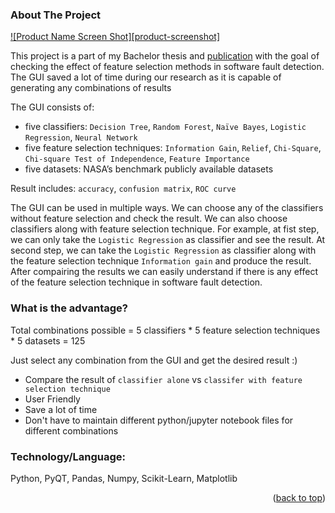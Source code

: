 <a name="readme-top"></a>
<!-- ABOUT THE PROJECT -->
### About The Project

[![Product Name Screen Shot][product-screenshot]](https://example.com)

This project is a part of my Bachelor thesis and [publication](https://link.springer.com/chapter/10.1007/978-3-030-33709-4_5) with the goal of checking the effect of feature selection methods in software fault detection. The GUI saved a lot of time during our research as it is capable of generating any combinations of results

The GUI consists of: 
* five classifiers: `Decision Tree`, `Random Forest`, `Naïve Bayes`, `Logistic Regression`, `Neural Network`
* five feature selection techniques: `Information Gain`, `Relief`, `Chi-Square`, `Chi-square Test of Independence`, `Feature Importance`
* five datasets: NASA’s benchmark publicly available datasets

Result includes: `accuracy`, `confusion matrix`, `ROC curve`

The GUI can be used in multiple ways. We can choose any of the classifiers without feature selection and check the result. We can also choose classifiers along with feature selection technique. For example, at fist step, we can only take the `Logistic Regression` as classifier and see the result. At second step, we can take the `Logistic Regression` as classifier along with the feature selection technique `Information gain` and produce the result. After compairing the results we can easily understand if there is any effect of the feature selection technique in software fault detection.


### What is the advantage? 
Total combinations possible = 5 classifiers * 5 feature selection techniques * 5 datasets = 125

Just select any combination from the GUI and get the desired result :)

* Compare the result of `classifier alone` vs `classifer with feature selection technique`
* User Friendly
* Save a lot of time
* Don't have to maintain different python/jupyter notebook files for different combinations

### Technology/Language:
Python, PyQT, Pandas, Numpy, Scikit-Learn, Matplotlib


<p align="right">(<a href="#readme-top">back to top</a>)</p>

